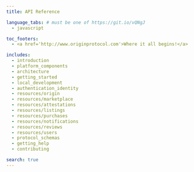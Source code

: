```yaml
---
title: API Reference

language_tabs: # must be one of https://git.io/vQNgJ
  - javascript

toc_footers:
  - <a href='http://www.originprotocol.com'>Where it all begins!</a>

includes:
  - introduction
  - platform_components
  - architecture
  - getting_started
  - local_development
  - authentication_identity
  - resources/origin
  - resources/marketplace
  - resources/attestations
  - resources/listings
  - resources/purchases
  - resources/notifications
  - resources/reviews
  - resources/users
  - protocol_schemas
  - getting_help
  - contributing

search: true
---
```

